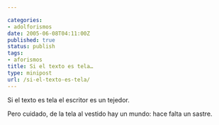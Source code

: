 ```yaml
---

categories:
- adolforismos
date: 2005-06-08T04:11:00Z
published: true
status: publish
tags:
- aforismos
title: Si el texto es tela…
type: minipost
url: /si-el-texto-es-tela/
---
```


Si el texto es tela el escritor es un tejedor.

Pero cuidado, de la tela al vestido hay un mundo: hace falta un sastre.
